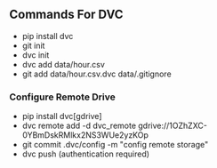 ## Commands For DVC

- pip install dvc
- git init
- dvc init
- dvc add data/hour.csv
- git add data/hour.csv.dvc data/.gitignore

### Configure Remote Drive

- pip install dvc[gdrive]
- dvc remote add -d dvc_remote gdrive://1OZhZXC-0YBmDskRMlkx2NS3WUe2yzKOp
- git commit .dvc/config -m "config remote storage"
- dvc push (authentication required)
